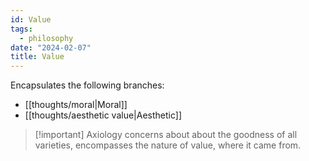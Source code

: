 ```yaml
---
id: Value
tags:
  - philosophy
date: "2024-02-07"
title: Value
---
```


Encapsulates the following branches:

- [[thoughts/moral|Moral]]
- [[thoughts/aesthetic value|Aesthetic]]

> [!important] Axiology
> concerns about about the goodness of all varieties, encompasses the nature of value, where it came from.
